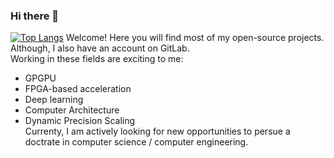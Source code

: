 ### Hi there 👋
[![Top Langs](https://github-readme-stats.vercel.app/api/top-langs/?username=salehjg&layout=compact&theme=algolia)](https://github.com/anuraghazra/github-readme-stats) 
Welcome! Here you will find most of my open-source projects. Although, I also have an account on GitLab.  
Working in these fields are exciting to me:
- GPGPU 
- FPGA-based acceleration
- Deep learning
- Computer Architecture
- Dynamic Precision Scaling   
Currenty, I am actively looking for new opportunities to persue a doctrate in computer science / computer engineering.  
